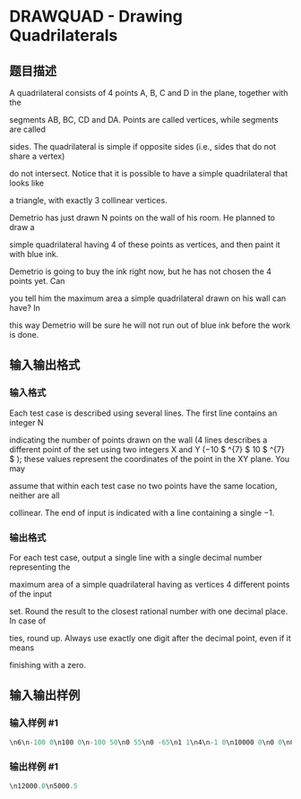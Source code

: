 # DRAWQUAD - Drawing Quadrilaterals

## 题目描述

A quadrilateral consists of 4 points A, B, C and D in the plane, together with the

segments AB, BC, CD and DA. Points are called vertices, while segments are called

sides. The quadrilateral is simple if opposite sides (i.e., sides that do not share a vertex)

do not intersect. Notice that it is possible to have a simple quadrilateral that looks like

a triangle, with exactly 3 collinear vertices.

Demetrio has just drawn N points on the wall of his room. He planned to draw a

simple quadrilateral having 4 of these points as vertices, and then paint it with blue ink.

Demetrio is going to buy the ink right now, but he has not chosen the 4 points yet. Can

you tell him the maximum area a simple quadrilateral drawn on his wall can have? In

this way Demetrio will be sure he will not run out of blue ink before the work is done.

## 输入输出格式

### 输入格式

Each test case is described using several lines. The first line contains an integer N

indicating the number of points drawn on the wall (4 lines describes a different point of the set using two integers X and Y (−10 $ ^{7} $ 10 $ ^{7} $ ); these values represent the coordinates of the point in the XY plane. You may

assume that within each test case no two points have the same location, neither are all

collinear. The end of input is indicated with a line containing a single −1.

### 输出格式

For each test case, output a single line with a single decimal number representing the

maximum area of a simple quadrilateral having as vertices 4 different points of the input

set. Round the result to the closest rational number with one decimal place. In case of

ties, round up. Always use exactly one digit after the decimal point, even if it means

finishing with a zero.

## 输入输出样例

### 输入样例 #1

```cpp
\n6\n-100 0\n100 0\n-100 50\n0 55\n0 -65\n1 1\n4\n-1 0\n10000 0\n0 0\n0 1\n-1
```


### 输出样例 #1

```cpp
\n12000.0\n5000.5
```


